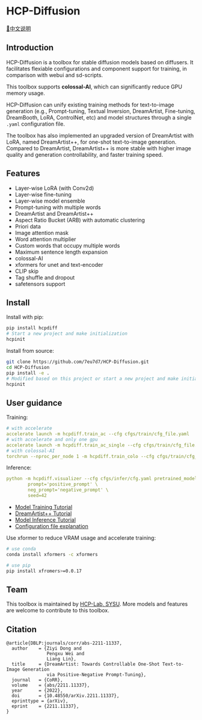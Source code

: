 # HCP-Diffusion

[📘中文说明](./README_cn.md)

## Introduction
HCP-Diffusion is a toolbox for stable diffusion models based on diffusers.
It facilitates flexiable configurations and component support for training, in comparison with webui and sd-scripts.

This toolbox supports **colossal-AI**, which can significantly reduce GPU memory usage.

HCP-Diffusion can unify existing training methods for text-to-image generation (e.g., Prompt-tuning, Textual Inversion, DreamArtist, Fine-tuning, DreamBooth, LoRA, ControlNet, etc) and model structures through a single ```.yaml``` configuration file.

The toolbox has also implemented an upgraded version of DreamArtist with LoRA, named DreamArtist++, for one-shot text-to-image generation.
Compared to DreamArtist, DreamArtist++ is more stable with higher image quality and generation controllability, and faster training speed.

## Features

* Layer-wise LoRA (with Conv2d)
* Layer-wise fine-tuning
* Layer-wise model ensemble
* Prompt-tuning with multiple words
* DreamArtist and DreamArtist++
* Aspect Ratio Bucket (ARB) with automatic clustering
* Priori data
* Image attention mask
* Word attention multiplier
* Custom words that occupy multiple words
* Maximum sentence length expansion
* colossal-AI
* xformers for unet and text-encoder
* CLIP skip
* Tag shuffle and dropout
* safetensors support

## Install

Install with pip:
```bash
pip install hcpdiff
# Start a new project and make initialization
hcpinit
```

Install from source:
```bash
git clone https://github.com/7eu7d7/HCP-Diffusion.git
cd HCP-Diffusion
pip install -e .
# Modified based on this project or start a new project and make initialization
hcpinit
```

## User guidance

Training:
```yaml
# with accelerate
accelerate launch -m hcpdiff.train_ac --cfg cfgs/train/cfg_file.yaml
# with accelerate and only one gpu
accelerate launch -m hcpdiff.train_ac_single --cfg cfgs/train/cfg_file.yaml
# with colossal-AI
torchrun --nproc_per_node 1 -m hcpdiff.train_colo --cfg cfgs/train/cfg_file.yaml
```

Inference:
```yaml
python -m hcpdiff.visualizer --cfg cfgs/infer/cfg.yaml pretrained_model=pretrained_model_path \
        prompt='positive_prompt' \
        neg_prompt='negative_prompt' \
        seed=42
```

+ [Model Training Tutorial](doc/guide_train.md)
+ [DreamArtist++ Tutorial](doc/guide_DA.md)
+ [Model Inference Tutorial](doc/guide_infer.md)
+ [Configuration file explanation](doc/guide_cfg.md)

Use xformer to reduce VRAM usage and accelerate training:
```bash
# use conda
conda install xformers -c xformers

# use pip
pip install xfromers>=0.0.17
```

## Team

This toolbox is maintained by [HCP-Lab, SYSU](https://www.sysu-hcp.net/).
More models and features are welcome to contribute to this toolbox.

## Citation

```
@article{DBLP:journals/corr/abs-2211-11337,
  author    = {Ziyi Dong and
               Pengxu Wei and
               Liang Lin},
  title     = {DreamArtist: Towards Controllable One-Shot Text-to-Image Generation
               via Positive-Negative Prompt-Tuning},
  journal   = {CoRR},
  volume    = {abs/2211.11337},
  year      = {2022},
  doi       = {10.48550/arXiv.2211.11337},
  eprinttype = {arXiv},
  eprint    = {2211.11337},
}
```